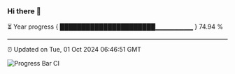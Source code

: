 ### Hi there 👋

⏳ Year progress { ██████████████████████▁▁▁▁▁▁▁▁ } 74.94 %

---

⏰ Updated on Tue, 01 Oct 2024 06:46:51 GMT

![Progress Bar CI](https://github.com/IshwaranRudhara/GIT-ACTION/workflows/Progress%20Bar%20CI/badge.svg)
